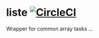 # liste [![CircleCI](https://circleci.com/gh/sbstjn/liste.svg?style=svg)](https://circleci.com/gh/sbstjn/liste)

Wrapper for common array tasks …
